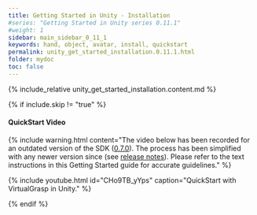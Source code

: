 ```yaml
---
title: Getting Started in Unity - Installation
#series: "Getting Started in Unity series 0.11.1"
#weight: 1
sidebar: main_sidebar_0_11_1
keywords: hand, object, avatar, install, quickstart
permalink: unity_get_started_installation.0.11.1.html
folder: mydoc
toc: false
---
```


{% include_relative unity_get_started_installation.content.md %}

{% if include.skip != "true" %}
#### QuickStart Video

{% include warning.html content="The video below has been recorded for an outdated version of the SDK ([0.7.0](release_notes.0.9.6.html#v070-2021-09-17)). The process has been simplified with any newer version since (see [release notes](release_notes.html)). Please refer to the text instructions in this Getting Started guide for accurate guidelines." %}

{% include youtube.html id="CHo9TB_yYps" caption="QuickStart with VirtualGrasp in Unity." %}

<!--{% include custom/series_acme_next.html %}-->
{% endif %}
